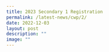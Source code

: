 ```yaml
---
title: 2023 Secondary 1 Registration
permalink: /latest-news/cwp/2/
date: 2022-12-03
layout: post
description: ""
image: ""
---
```

